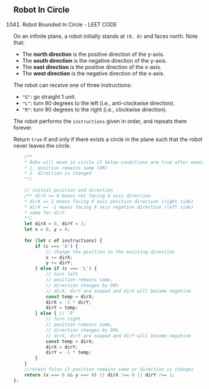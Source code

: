 ## Robot In Circle

1041. Robot Bounded In Circle - LEET CODE

On an infinite plane, a robot initially stands at `(0, 0)` and faces north. Note that:

- The **north direction** is the positive direction of the y-axis.
- The **south direction** is the negative direction of the y-axis.
- The **east direction** is the positive direction of the x-axis.
- The **west direction** is the negative direction of the x-axis.

The robot can receive one of three instructions:

- `"G"`: go straight 1 unit.
- `"L"`: turn 90 degrees to the left (i.e., anti-clockwise direction).
- `"R"`: turn 90 degrees to the right (i.e., clockwise direction).

The robot performs the `instructions` given in order, and repeats them forever.

Return `true` if and only if there exists a circle in the plane such that the robot never leaves the circle.

```js
    /**
    * Robo will move in circle if below conditions are true after executing the instructions
    * 1. position remains same (OR)
    * 2. direction is changed
    **/
    
    // initial position and direction
	/** dirX == 0 means not facing X axis direction
	* dirX == 1 means facing X axis positive direction (right side)
	* dirX == -1 means facing X axis negative direction (left side)
	* same for dirY
	**/
    let dirX = 0, dirY = 1;
    let x = 0, y = 0;
    
    for (let c of instructions) {
        if (c === 'G') {
            // change the position in the existing direction
            x += dirX;
            y += dirY;
        } else if (c === 'L') {
            // turn left
            // position remains same,
            // direction changes by 90%
            // dirX, dirY are swaped and dirX will become negative
            const temp = dirX;
            dirX = -1 * dirY;
            dirY = temp;
        } else { // 'R'
            // turn right
            // position remains same,
            // direction changes by 90%
            // dirX, dirY are swaped and dirY will become negative
            const temp = dirX;
            dirX = dirY;
            dirY = -1 * temp;
        }
    }
    //retain false if position remains same or direction is changes
    return (x === 0 && y === 0) || dirX !== 0 || dirY !== 1;
};
```

